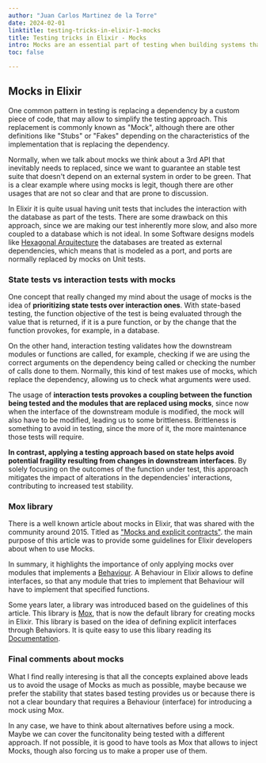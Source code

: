 ```yaml
---
author: "Juan Carlos Martinez de la Torre"
date: 2024-02-01
linktitle: testing-tricks-in-elixir-1-mocks
title: Testing tricks in Elixir - Mocks
intro: Mocks are an essential part of testing when building systems that need to communicate with external applications. At this post we discuss about recommended approach for using Mocks with Elixir, and what are the patterns that should be avoided.
toc: false

---
```


## Mocks in Elixir

One common pattern in testing is replacing a dependency by a custom piece of code, that may allow to simplify the testing approach. This replacement is commonly known as "Mock", although there are other definitions like "Stubs" or "Fakes" depending on the characteristics of the implementation that is replacing the dependency. 

Normally, when we talk about mocks we think about a 3rd API that inevitably needs to replaced, since we want to guarantee an stable test suite that doesn't depend on an external system in order to be green. That is a clear example where using mocks is legit, though there are other usages that are not so clear and that are prone to discussion.

In Elixir it is quite usual having unit tests that includes the interaction with the database as part of the tests. There are some drawback on this approach, since we are making our test inherently more slow, and also more coupled to a database which is not ideal. In some Software designs models like [Hexagonal Arquitecture](https://en.wikipedia.org/wiki/Hexagonal_architecture_(software)) the databases are treated as external dependencies, which means that is modeled as a port, and ports are normally replaced by mocks on Unit tests.

### State tests vs interaction tests with mocks  

One concept that really changed my mind about the usage of mocks is the idea of **prioritizing state tests over interaction ones**. With state-based testing, the function objective of the test is being evaluated through the value that is returned, if it is a pure function, or by the change that the function provokes, for example, in a database.

On the other hand, interaction testing validates how the downstream modules or functions are called, for example, checking if we are using the correct arguments on the dependency being called or checking the number of calls done to them. Normally, this kind of test makes use of mocks, which replace the dependency, allowing us to check what arguments were used.

The usage of **interaction tests provokes a coupling between the function being tested and the modules that are replaced using mocks**, since now when the interface of the downstream module is modified, the mock will also have to be modified, leading us to some brittleness. Brittleness is something to avoid in testing, since the more of it, the more maintenance those tests will require.

**In contrast, applying a testing approach based on state helps avoid potential fragility resulting from changes in downstream interfaces**. By solely focusing on the outcomes of the function under test, this approach mitigates the impact of alterations in the dependencies' interactions, contributing to increased test stability.

### Mox library

There is a well known article about mocks in Elixir, that was shared with the community around 2015. Titled as ["Mocks and explicit contracts"](https://dashbit.co/blog/mocks-and-explicit-contracts). the main purpose of this article was to provide some guidelines for Elixir developers about when to use Mocks.

In summary, it highlights the importance of only applying mocks over modules that implements a [Behaviour](https://hexdocs.pm/elixir/typespecs.html#behaviours). A Behaviour in Elixir allows to define interfaces, so that any module that tries to implement that Behaviour will have to implement that specified functions. 

Some years later, a library was introduced based on the guidelines of this article. This library is [Mox](https://github.com/dashbitco/mox), that is now the default library for creating mocks in Elixir. This library is based on the idea of defining explicit interfaces through Behaviors. It is quite easy to use this libary reading its [Documentation](https://github.com/dashbitco/mox).


### Final comments about mocks

What I find really interesing is that all the concepts explained above leads us to avoid the usage of Mocks as much as possible, maybe because we prefer the stability that states based testing provides us or because there is not a clear boundary that requires a Behaviour (interface) for introducing a mock using Mox. 

In any case, we have to think about alternatives before using a mock. Maybe we can cover the funcitonality being tested with a different approach. If not possible, it is good to have tools as Mox that allows to inject Mocks, though also forcing us to make a proper use of them.


